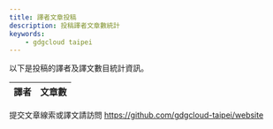 ```yaml
---
title: 譯者文章投稿
description: 投稿譯者文章數統計
keywords:
    - gdgcloud taipei
---
```


以下是投稿的譯者及譯文數目統計資訊。

| 譯者 | 文章數 |
| ---- | ---- |


提交文章線索或譯文請訪問 https://github.com/gdgcloud-taipei/website
